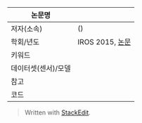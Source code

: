 | 논문명 |  |
| --- | --- |
| 저자\(소속\) | \(\) |
| 학회/년도 | IROS 2015, [논문]() |
| 키워드 |  |
| 데이터셋(센서)/모델 |  |
| 참고 |  |
| 코드 |  |





> Written with [StackEdit](https://stackedit.io/).
<!--stackedit_data:
eyJoaXN0b3J5IjpbNTY3MzAwMDM3XX0=
-->